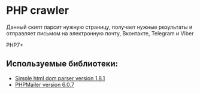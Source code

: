 # PHP crawler

Данный скипт парсит нужную страницу, получает нужные результаты и отправляет письмом на электронную почту, Вконтакте, Telegram и Viber

PHP7+

## Используемые библиотеки:

+ [Simple html dom parser version 1.8.1](https://sourceforge.net/projects/simplehtmldom/)
+ [PHPMailer version 6.0.7](https://github.com/PHPMailer/PHPMailer)
